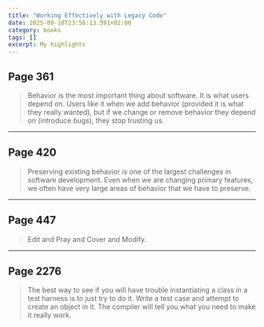 ```yaml
---
title: "Working Effectively with Legacy Code"
date: 2025-08-18T23:58:13.591+02:00
category: books
tags: []
excerpt: My highlights
---
```


## Page 361

> Behavior is the most important thing about software. It is what users depend on. Users like it when we add behavior (provided it is what they really wanted), but if we change or remove behavior they depend on (introduce bugs), they stop trusting us.


----
## Page 420

> Preserving existing behavior is one of the largest challenges in software development. Even when we are changing primary features, we often have very large areas of behavior that we have to preserve.


----
## Page 447

> Edit and Pray and Cover and Modify.


----
## Page 2276

> The best way to see if you will have trouble instantiating a class in a test harness is to just try to do it. Write a test case and attempt to create an object in it. The compiler will tell you what you need to make it really work.

